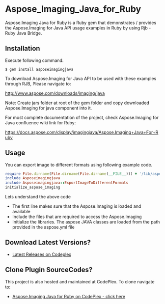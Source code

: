 # Aspose_Imaging_Java_for_Ruby
Aspose.Imaging Java for Ruby is a Ruby gem that demonstrates / provides the Aspose.Imaging for Java API usage examples in Ruby by using Rjb - Ruby Java Bridge.

## Installation

Execute following command.

    $ gem install asposeimagingjava

To download Aspose.Imaging for Java API to be used with these examples through RJB, Please navigate to:

http://www.aspose.com/downloads/imaging/java

Note: Create jars folder at root of the gem folder and copy downloaded Aspose.Imaging for java component into it.

For most complete documentation of the project, check Aspose.Imaging for Java confluence wiki link for Ruby:

https://docs.aspose.com/display/imagingjava/Aspose.Imaging+Java+For+Ruby

## Usage

You can export image to different formats using following example code.

```ruby
require File.dirname(File.dirname(File.dirname(__FILE__))) + '/lib/asposeimagingjava'
include Asposeimagingjava
include Asposeimagingjava::ExportImageToDifferentFormats
initialize_aspose_imaging
```
Lets understand the above code
* The first line makes sure that the Aspose.Imaging is loaded and available 
* Include the files that are required to access the Aspose.Imaging
* Initialize the libraries. The aspose JAVA classes are loaded from the path provided in the aspose.yml file

## Download Latest Versions?

* [Latest Releases on Codeplex](https://asposeimagingjavaruby.codeplex.com/releases/view/617825)

## Clone Plugin SourceCodes?

This project is also hosted and maintained at CodePlex. To clone navigate to:

* [Aspose.Imaging Java for Ruby on CodePlex - click here](https://asposeimagingjavaruby.codeplex.com/SourceControl/latest)
